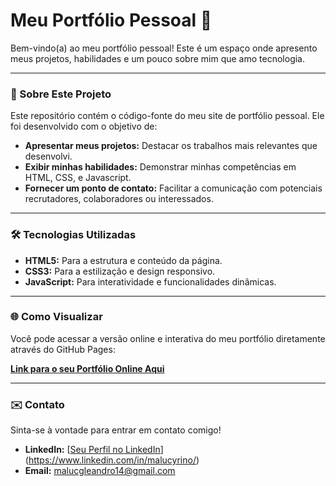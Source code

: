 # Meu Portfólio Pessoal 🚀

Bem-vindo(a) ao meu portfólio pessoal! Este é um espaço onde apresento meus projetos, habilidades e um pouco sobre mim que amo tecnologia.

---

### 🌟 Sobre Este Projeto

Este repositório contém o código-fonte do meu site de portfólio pessoal. Ele foi desenvolvido com o objetivo de:

* **Apresentar meus projetos:** Destacar os trabalhos mais relevantes que desenvolvi.
* **Exibir minhas habilidades:** Demonstrar minhas competências em HTML, CSS, e Javascript.
* **Fornecer um ponto de contato:** Facilitar a comunicação com potenciais recrutadores, colaboradores ou interessados.

---

### 🛠️ Tecnologias Utilizadas

* **HTML5:** Para a estrutura e conteúdo da página.
* **CSS3:** Para a estilização e design responsivo.
* **JavaScript:** Para interatividade e funcionalidades dinâmicas.

---

### 🌐 Como Visualizar

Você pode acessar a versão online e interativa do meu portfólio diretamente através do GitHub Pages:

**[Link para o seu Portfólio Online Aqui]([[https://malucyrino.github.io/portfolio/](https://malucyrino.github.io/nome-do-repositorio/)])**

---

### ✉️ Contato

Sinta-se à vontade para entrar em contato comigo!

* **LinkedIn:** [[Seu Perfil no LinkedIn](https://www.linkedin.com/in/malucyrino/)](https://www.linkedin.com/in/malucyrino/)
* **Email:** [malucgleandro14@gmail.com](mailto:malucgleandro14@gmail.com)
